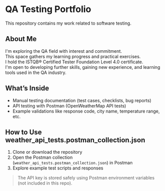 # QA Testing Portfolio

This repository contains my work related to software testing.

## About Me

I'm exploring the QA field with interest and commitment.  
This space gathers my learning progress and practical exercises.  
I hold the ISTQB® Certified Tester Foundation Level 4.0 certificate.  
I'm open to developing further skills, gaining new experience, and learning tools used in the QA industry.

## What’s Inside

- Manual testing documentation (test cases, checklists, bug reports)  
- API testing with Postman (OpenWeatherMap API tests)  
- Example validations like response code, city name, temperature range, etc.

## How to Use weather_api_tests.postman_collection.json

1. Clone or download the repository  
2. Open the Postman collection (`weather_api_tests.postman_collection.json`) in Postman  
3. Explore example test scripts and responses  

> The API key is stored safely using Postman environment variables (not included in this repo).
